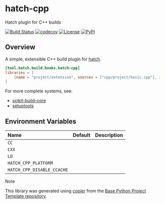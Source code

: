 # hatch-cpp

Hatch plugin for C++ builds

[![Build Status](https://github.com/python-project-templates/hatch-cpp/actions/workflows/build.yaml/badge.svg?branch=main&event=push)](https://github.com/python-project-templates/hatch-cpp/actions/workflows/build.yaml)
[![codecov](https://codecov.io/gh/python-project-templates/hatch-cpp/branch/main/graph/badge.svg)](https://codecov.io/gh/python-project-templates/hatch-cpp)
[![License](https://img.shields.io/github/license/python-project-templates/hatch-cpp)](https://github.com/python-project-templates/hatch-cpp)
[![PyPI](https://img.shields.io/pypi/v/hatch-cpp.svg)](https://pypi.python.org/pypi/hatch-cpp)

## Overview

A simple, extensible C++ build plugin for [hatch](https://hatch.pypa.io/latest/).

```toml
[tool.hatch.build.hooks.hatch-cpp]
libraries = [
    {name = "project/extension", sources = ["cpp/project/basic.cpp"], include-dirs = ["cpp"]}
]
```

For more complete systems, see:

- [scikit-build-core](https://github.com/scikit-build/scikit-build-core)
- [setuptools](https://setuptools.pypa.io/en/latest/userguide/ext_modules.html)

## Environment Variables

| Name                       | Default | Description |
| :------------------------- | :------ | :---------- |
| `CC`                       |         |             |
| `CXX`                      |         |             |
| `LD`                       |         |             |
| `HATCH_CPP_PLATFORM`       |         |             |
| `HATCH_CPP_DISABLE_CCACHE` |         |             |

> [!NOTE]
> This library was generated using [copier](https://copier.readthedocs.io/en/stable/) from the [Base Python Project Template repository](https://github.com/python-project-templates/base).

